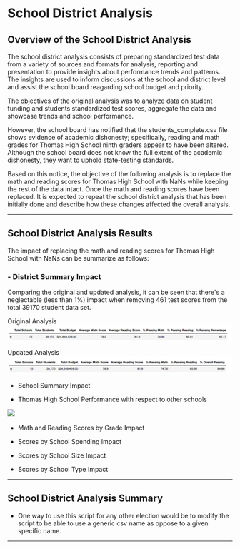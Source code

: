 # School District Analysis

## Overview of the School District Analysis

The school district analysis consists of preparing standardized test data from a variety of sources and formats for analysis, reporting and presentation to provide insights about performance trends and patterns. The insights are used to inform discussions at the school and district level and assist the school board reagarding school budget and priority. 

The objectives of the original analysis was to analyze data on student funding and students standardized test scores, aggregate the data and showcase trends and school performance.

However, the school board has notified that the students_complete.csv file shows evidence of academic dishonesty; specifically, reading and math grades for Thomas High School ninth graders appear to have been altered. Although the school board does not know the full extent of the academic dishonesty, they want to uphold state-testing standards. 

Based on this notice, the objective of the following analysis is to replace the math and reading scores for Thomas High School with NaNs while keeping the rest of the data intact. Once the math and reading scores have been replaced. It is expected to repeat the school district analysis that has been initially done and describe how these changes affected the overall analysis. 

---
## School District Analysis Results

The impact of replacing the math and reading scores for Thomas High School with NaNs can be summarize as follows:

### - District Summary Impact

  Comparing the original and updated analysis, it can be seen that there's a neglectable (less than 1%) impact when removing 461 test scores from the    total 39170 student data set.  

  Original Analysis 
![](Images/School_District_Original_Analysis.png)

  Updated Analysis
![](Images/School_District_Updated_Analysis.png)


	
* School Summary Impact



* Thomas High School Performance with respect to other schools


![](Images/Total_Votes.png)

* Math and Reading Scores by Grade Impact



* Scores by School Spending Impact


* Scores by School Size Impact



* Scores by School Type Impact
 



---
## School District Analysis Summary

* One way to use this script for any other election would be to modify the script to be able to use a generic csv name as oppose to a given specific name.


---

